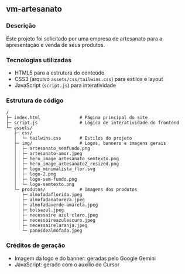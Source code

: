 ## vm-artesanato

### Descrição
Este projeto foi solicitado por uma empresa de artesanato para a apresentação e venda de seus produtos.

### Tecnologias utilizadas
- HTML5 para a estrutura do conteúdo
- CSS3 (arquivo `assets/css/tailwins.css`) para estilos e layout
- JavaScript (`script.js`) para interatividade

### Estrutura de código
```
/
├─ index.html               # Página principal do site
├─ script.js                # Lógica de interatividade do frontend
└─ assets/
   ├─ css/
   │  └─ tailwins.css       # Estilos do projeto
   ├─ img/                  # Logos, banners e imagens gerais
   │  ├─ artesanato_semfundo.png
   │  ├─ artesanato-amor.jpeg
   │  ├─ hero_image_artesanato_semtexto.png
   │  ├─ hero_image_artesanato2_resized.png
   │  ├─ logo_minimalista_flor.svg
   │  ├─ logo-2.png
   │  ├─ logo-sem-fundo.png
   │  └─ logo-semtexto.png
   └─ produtos/             # Imagens dos produtos
      ├─ almofadaflorida.jpeg
      ├─ almofadanatureza.jpeg
      ├─ almofadaverde-amarela.jpeg
      ├─ bolsazul.jpeg
      ├─ necessaire azul claro.jpeg
      ├─ necessaireazulescuro.jpeg
      ├─ necessairelaranja.jpeg
      └─ panosdealmofada.jpeg
```

### Créditos de geração
- Imagem da logo e do banner: geradas pelo Google Gemini
- JavaScript: gerado com o auxílio do Cursor
